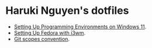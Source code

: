 # Haruki Nguyen's dotfiles

- [Setting Up Programming Environments on Windows 11](./wikies/Windows11/Windows-11.md).
- [Setting Up Fedora with i3wm](./wikies/Fedora/Fedora.md).
- [Git scopes convention](./wikies/git-scopes.md).

